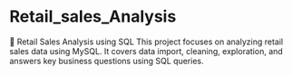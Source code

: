 # Retail_sales_Analysis
🛒 Retail Sales Analysis using SQL  This project focuses on analyzing retail sales data using MySQL. It covers data import, cleaning, exploration, and answers key business questions using SQL queries.
